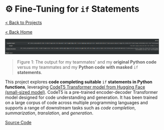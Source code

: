 # ⚙️ Fine-Tuning for `if` Statements

[< Back to Projects](/projects)

[< Back Home](/)

![Original to Masked Functions](/images/fine-tuning.png)

> Figure 1: The output for my teammates' and my **original Python code** versus my teammates and my **Python code with masked** `if` **statements**.

This project explores **code completing suitable** `if` **statements in Python functions**, leveraging [CodeT5 Transformer model from Hugging Face (small-sized model)](https://huggingface.co/Salesforce/codet5-small). CodeT5 is a pre-trained encoder-decoder Transformer model designed for code understanding and generation. It has been trained on a large corpus of code across multiple programming languages and supports a range of downstream tasks such as _code completion_, _summarization_, _translation_, and _generation_.

[Source Code](https://github.com/theantigone/Fine-Tuning-CodeT5)
